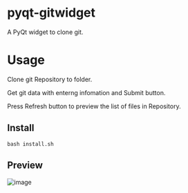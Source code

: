 # pyqt-gitwidget
A PyQt widget to clone git.

# Usage
Clone git Repository to folder.

Get git data with enterng infomation and Submit button.

Press Refresh button to preview the list of files in Repository.

## Install
```
bash install.sh
```

## Preview
![image](https://user-images.githubusercontent.com/69866145/155132934-19e865b2-fa31-4a46-abb8-d49dba803a0f.png)
